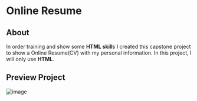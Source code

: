 # Online Resume

## About

In order training and show some **HTML skill**s I created this capstone project to show a Online Resume(CV) with my personal information.
In this project, I will only use **HTML**.

## Preview Project

![image](https://github.com/brunagirao/capstone-project-wdc/assets/30693791/f3df98cb-545a-4fa4-8c40-4df714835035)

